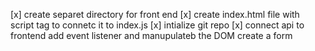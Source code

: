 [x] create separet directory for front end
[x] create index.html file with script tag to connetc it to index.js
     <script src="javascripts/index.js"></script>
[x] intialize git repo
[x] connect api to frontend
     add event listener and manupulateb the DOM 
     create a form 